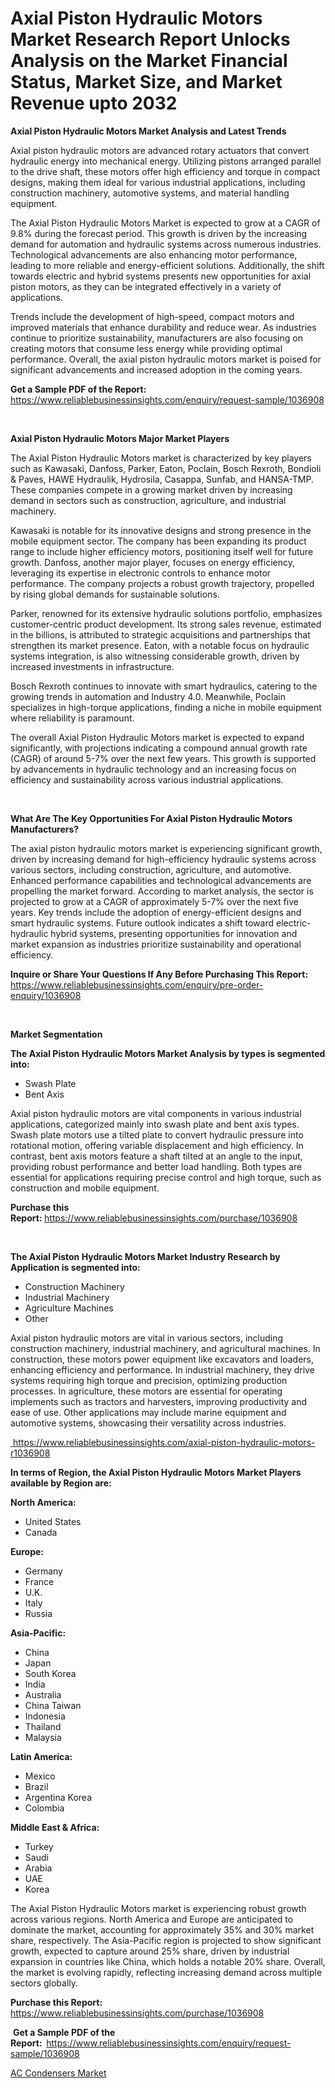 <p><h1>Axial Piston Hydraulic Motors Market Research Report Unlocks Analysis on the Market Financial Status, Market Size, and Market Revenue upto 2032</h1></p><p><strong>Axial Piston Hydraulic Motors Market Analysis and Latest Trends</strong></p>
<p><p>Axial piston hydraulic motors are advanced rotary actuators that convert hydraulic energy into mechanical energy. Utilizing pistons arranged parallel to the drive shaft, these motors offer high efficiency and torque in compact designs, making them ideal for various industrial applications, including construction machinery, automotive systems, and material handling equipment. </p><p>The Axial Piston Hydraulic Motors Market is expected to grow at a CAGR of 9.8% during the forecast period. This growth is driven by the increasing demand for automation and hydraulic systems across numerous industries. Technological advancements are also enhancing motor performance, leading to more reliable and energy-efficient solutions. Additionally, the shift towards electric and hybrid systems presents new opportunities for axial piston motors, as they can be integrated effectively in a variety of applications. </p><p>Trends include the development of high-speed, compact motors and improved materials that enhance durability and reduce wear. As industries continue to prioritize sustainability, manufacturers are also focusing on creating motors that consume less energy while providing optimal performance. Overall, the axial piston hydraulic motors market is poised for significant advancements and increased adoption in the coming years.</p></p>
<p><strong>Get a Sample PDF of the Report:&nbsp;</strong> <a href="https://www.reliablebusinessinsights.com/enquiry/request-sample/1036908?utm_campaign=2207&utm_medium=2&utm_source=Github&utm_content=ia&utm_term=19022025&utm_id=axial-piston-hydraulic-motors">https://www.reliablebusinessinsights.com/enquiry/request-sample/1036908</a></p>
<p>&nbsp;</p>
<p><strong>Axial Piston Hydraulic Motors Major Market Players</strong></p>
<p><p>The Axial Piston Hydraulic Motors market is characterized by key players such as Kawasaki, Danfoss, Parker, Eaton, Poclain, Bosch Rexroth, Bondioli & Paves, HAWE Hydraulik, Hydrosila, Casappa, Sunfab, and HANSA-TMP. These companies compete in a growing market driven by increasing demand in sectors such as construction, agriculture, and industrial machinery.</p><p>Kawasaki is notable for its innovative designs and strong presence in the mobile equipment sector. The company has been expanding its product range to include higher efficiency motors, positioning itself well for future growth. Danfoss, another major player, focuses on energy efficiency, leveraging its expertise in electronic controls to enhance motor performance. The company projects a robust growth trajectory, propelled by rising global demands for sustainable solutions.</p><p>Parker, renowned for its extensive hydraulic solutions portfolio, emphasizes customer-centric product development. Its strong sales revenue, estimated in the billions, is attributed to strategic acquisitions and partnerships that strengthen its market presence. Eaton, with a notable focus on hydraulic systems integration, is also witnessing considerable growth, driven by increased investments in infrastructure.</p><p>Bosch Rexroth continues to innovate with smart hydraulics, catering to the growing trends in automation and Industry 4.0. Meanwhile, Poclain specializes in high-torque applications, finding a niche in mobile equipment where reliability is paramount. </p><p>The overall Axial Piston Hydraulic Motors market is expected to expand significantly, with projections indicating a compound annual growth rate (CAGR) of around 5-7% over the next few years. This growth is supported by advancements in hydraulic technology and an increasing focus on efficiency and sustainability across various industrial applications.</p></p>
<p>&nbsp;</p>
<p><strong>What Are The Key Opportunities For Axial Piston Hydraulic Motors Manufacturers?</strong></p>
<p><p>The axial piston hydraulic motors market is experiencing significant growth, driven by increasing demand for high-efficiency hydraulic systems across various sectors, including construction, agriculture, and automotive. Enhanced performance capabilities and technological advancements are propelling the market forward. According to market analysis, the sector is projected to grow at a CAGR of approximately 5-7% over the next five years. Key trends include the adoption of energy-efficient designs and smart hydraulic systems. Future outlook indicates a shift toward electric-hydraulic hybrid systems, presenting opportunities for innovation and market expansion as industries prioritize sustainability and operational efficiency.</p></p>
<p><strong>Inquire or Share Your Questions If Any Before Purchasing This Report:</strong> <a href="https://www.reliablebusinessinsights.com/enquiry/pre-order-enquiry/1036908?utm_campaign=2207&utm_medium=2&utm_source=Github&utm_content=ia&utm_term=19022025&utm_id=axial-piston-hydraulic-motors">https://www.reliablebusinessinsights.com/enquiry/pre-order-enquiry/1036908</a></p>
<p>&nbsp;</p>
<p><strong>Market Segmentation</strong></p>
<p><strong>The Axial Piston Hydraulic Motors Market Analysis by types is segmented into:</strong></p>
<p><ul><li>Swash Plate</li><li>Bent Axis</li></ul></p>
<p><p>Axial piston hydraulic motors are vital components in various industrial applications, categorized mainly into swash plate and bent axis types. Swash plate motors use a tilted plate to convert hydraulic pressure into rotational motion, offering variable displacement and high efficiency. In contrast, bent axis motors feature a shaft tilted at an angle to the input, providing robust performance and better load handling. Both types are essential for applications requiring precise control and high torque, such as construction and mobile equipment.</p></p>
<p><strong>Purchase this Report:&nbsp;</strong><a href="https://www.reliablebusinessinsights.com/purchase/1036908?utm_campaign=2207&utm_medium=2&utm_source=Github&utm_content=ia&utm_term=19022025&utm_id=axial-piston-hydraulic-motors">https://www.reliablebusinessinsights.com/purchase/1036908</a></p>
<p>&nbsp;</p>
<p><strong>The Axial Piston Hydraulic Motors Market Industry Research by Application is segmented into:</strong></p>
<p><ul><li>Construction Machinery</li><li>Industrial Machinery</li><li>Agriculture Machines</li><li>Other</li></ul></p>
<p><p>Axial piston hydraulic motors are vital in various sectors, including construction machinery, industrial machinery, and agricultural machines. In construction, these motors power equipment like excavators and loaders, enhancing efficiency and performance. In industrial machinery, they drive systems requiring high torque and precision, optimizing production processes. In agriculture, these motors are essential for operating implements such as tractors and harvesters, improving productivity and ease of use. Other applications may include marine equipment and automotive systems, showcasing their versatility across industries.</p></p>
<p><a href="https://www.reliablebusinessinsights.com/axial-piston-hydraulic-motors-r1036908?utm_campaign=2207&utm_medium=2&utm_source=Github&utm_content=ia&utm_term=19022025&utm_id=axial-piston-hydraulic-motors">&nbsp;https://www.reliablebusinessinsights.com/axial-piston-hydraulic-motors-r1036908</a></p>
<p><strong>In terms of Region, the Axial Piston Hydraulic Motors Market Players available by Region are:</strong></p>
<p>
    <p> <strong> North America: </strong>
        <ul>
            <li>United States</li>
            <li>Canada</li>
        </ul>
        </p> 
    <p> <strong> Europe: </strong>
        <ul>
            <li>Germany</li>
            <li>France</li>
            <li>U.K.</li>
            <li>Italy</li>
            <li>Russia</li>
        </ul>
        </p> 
    <p> <strong> Asia-Pacific: </strong>
        <ul>
            <li>China</li>
            <li>Japan</li>
            <li>South Korea</li>
            <li>India</li>
            <li>Australia</li>
            <li>China Taiwan</li>
            <li>Indonesia</li>
            <li>Thailand</li>
            <li>Malaysia</li>
        </ul>
        </p> 
    <p> <strong> Latin America: </strong>
        <ul>
            <li>Mexico</li>
            <li>Brazil</li>
            <li>Argentina Korea</li>
            <li>Colombia</li>
        </ul>
        </p> 
    <p> <strong> Middle East & Africa: </strong>
        <ul>
            <li>Turkey</li>
            <li>Saudi</li>
            <li>Arabia</li>
            <li>UAE</li>
            <li>Korea</li>
        </ul>
    </p>
    </p>
<p><p>The Axial Piston Hydraulic Motors market is experiencing robust growth across various regions. North America and Europe are anticipated to dominate the market, accounting for approximately 35% and 30% market share, respectively. The Asia-Pacific region is projected to show significant growth, expected to capture around 25% share, driven by industrial expansion in countries like China, which holds a notable 20% share. Overall, the market is evolving rapidly, reflecting increasing demand across multiple sectors globally.</p></p>
<p><strong>Purchase this Report: </strong><a href="https://www.reliablebusinessinsights.com/purchase/1036908?utm_campaign=2207&utm_medium=2&utm_source=Github&utm_content=ia&utm_term=19022025&utm_id=axial-piston-hydraulic-motors">https://www.reliablebusinessinsights.com/purchase/1036908</a></p>
<p>&nbsp;<strong>Get a Sample PDF of the Report:&nbsp;&nbsp;</strong><a href="https://www.reliablebusinessinsights.com/enquiry/request-sample/1036908?utm_campaign=2207&utm_medium=2&utm_source=Github&utm_content=ia&utm_term=19022025&utm_id=axial-piston-hydraulic-motors">https://www.reliablebusinessinsights.com/enquiry/request-sample/1036908</a></p>
<p><strong></strong></p>
<p><p><a href="https://github.com/dmitriyvo6rog/Market-Research-Report-List-1/blob/main/ac-condensers-market.md?utm_campaign=2207&utm_medium=2&utm_source=Github&utm_content=ia&utm_term=19022025&utm_id=axial-piston-hydraulic-motors">AC Condensers Market</a></p></p>